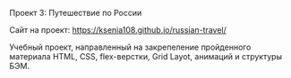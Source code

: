Проект 3: Путешествие по России

Сайт на проект: https://ksenia108.github.io/russian-travel/

Учебный проект, направленный на закрепеление пройденного материала HTML, CSS, flex-верстки, Grid Layot, анимаций и структуры БЭМ.